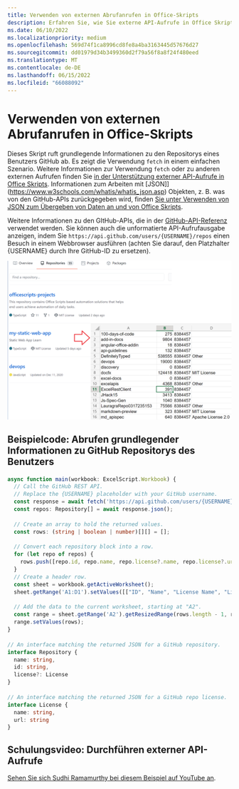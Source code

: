 ```yaml
---
title: Verwenden von externen Abrufanrufen in Office-Skripts
description: Erfahren Sie, wie Sie externe API-Aufrufe in Office Skripts ausführen.
ms.date: 06/10/2022
ms.localizationpriority: medium
ms.openlocfilehash: 569d74f1ca8996cd8fe8a4ba3163445d57676d27
ms.sourcegitcommit: dd01979d34b3499360d2f79a56f8a8f24f480eed
ms.translationtype: MT
ms.contentlocale: de-DE
ms.lasthandoff: 06/15/2022
ms.locfileid: "66088092"
---
```

# <a name="use-external-fetch-calls-in-office-scripts"></a>Verwenden von externen Abrufanrufen in Office-Skripts

Dieses Skript ruft grundlegende Informationen zu den Repositorys eines Benutzers GitHub ab. Es zeigt die Verwendung `fetch` in einem einfachen Szenario. Weitere Informationen zur Verwendung `fetch` oder zu anderen externen Aufrufen finden Sie [in der Unterstützung externer API-Aufrufe in Office Skripts](../../develop/external-calls.md). Informationen zum Arbeiten mit [JSON]](https://www.w3schools.com/whatis/whatis_json.asp) Objekten, z. B. was von den GitHub-APIs zurückgegeben wird, finden [Sie unter Verwenden von JSON zum Übergeben von Daten an und von Office Skripts](../../develop/use-json.md).

Weitere Informationen zu den GItHub-APIs, die in der [GitHub-API-Referenz](https://docs.github.com/rest/reference/repos#list-repositories-for-a-user) verwendet werden. Sie können auch die unformatierte API-Aufrufausgabe anzeigen, indem Sie `https://api.github.com/users/{USERNAME}/repos` einen Besuch in einem Webbrowser ausführen (achten Sie darauf, den Platzhalter {USERNAME} durch Ihre GitHub-ID zu ersetzen).

![Beispiel zum Abrufen von Repositoryinformationen](../../images/git.png)

## <a name="sample-code-get-basic-information-about-users-github-repositories"></a>Beispielcode: Abrufen grundlegender Informationen zu GitHub Repositorys des Benutzers

```TypeScript
async function main(workbook: ExcelScript.Workbook) {
  // Call the GitHub REST API.
  // Replace the {USERNAME} placeholder with your GitHub username.
  const response = await fetch('https://api.github.com/users/{USERNAME}/repos');
  const repos: Repository[] = await response.json();

  // Create an array to hold the returned values.
  const rows: (string | boolean | number)[][] = [];

  // Convert each repository block into a row.
  for (let repo of repos) {
    rows.push([repo.id, repo.name, repo.license?.name, repo.license?.url]);
  }
  // Create a header row.
  const sheet = workbook.getActiveWorksheet();
  sheet.getRange('A1:D1').setValues([["ID", "Name", "License Name", "License URL"]]);

  // Add the data to the current worksheet, starting at "A2".
  const range = sheet.getRange('A2').getResizedRange(rows.length - 1, rows[0].length - 1);
  range.setValues(rows);
}

// An interface matching the returned JSON for a GitHub repository.
interface Repository {
  name: string,
  id: string,
  license?: License
}

// An interface matching the returned JSON for a GitHub repo license.
interface License {
  name: string,
  url: string
}
```

## <a name="training-video-how-to-make-external-api-calls"></a>Schulungsvideo: Durchführen externer API-Aufrufe

[Sehen Sie sich Sudhi Ramamurthy bei diesem Beispiel auf YouTube an](https://youtu.be/fulP29J418E).
